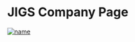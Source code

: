 # JIGS Company Page

[![name](<img src="https://user-images.githubusercontent.com/37034734/234433261-7219b43e-3119-400f-a31e-a773614258b8.png" width="200">)](https://github.com/Z3Sleeper/CS-230-Group-7/wiki/JIGS-Wiki)
